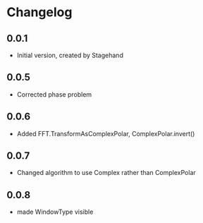 # Changelog

## 0.0.1

- Initial version, created by Stagehand

## 0.0.5

- Corrected phase problem

## 0.0.6

- Added FFT.TransformAsComplexPolar, ComplexPolar.invert()

## 0.0.7

- Changed algorithm to use Complex rather than ComplexPolar


## 0.0.8
- made WindowType visible

